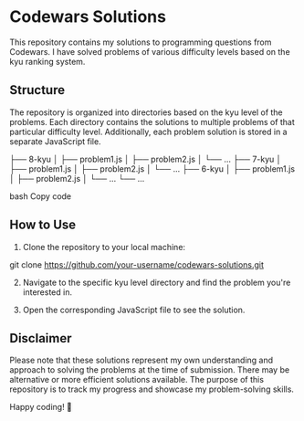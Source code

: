 # Codewars Solutions

This repository contains my solutions to programming questions from Codewars. I have solved problems of various difficulty levels based on the kyu ranking system.

## Structure

The repository is organized into directories based on the kyu level of the problems. Each directory contains the solutions to multiple problems of that particular difficulty level. Additionally, each problem solution is stored in a separate JavaScript file.

├── 8-kyu
│ ├── problem1.js
│ ├── problem2.js
│ └── ...
├── 7-kyu
│ ├── problem1.js
│ ├── problem2.js
│ └── ...
├── 6-kyu
│ ├── problem1.js
│ ├── problem2.js
│ └── ...
└── ...

bash
Copy code

## How to Use

1. Clone the repository to your local machine:

git clone https://github.com/your-username/codewars-solutions.git

2. Navigate to the specific kyu level directory and find the problem you're interested in.

3. Open the corresponding JavaScript file to see the solution.

## Disclaimer

Please note that these solutions represent my own understanding and approach to solving the problems at the time of submission. There may be alternative or more efficient solutions available. The purpose of this repository is to track my progress and showcase my problem-solving skills.

Happy coding! 🚀
